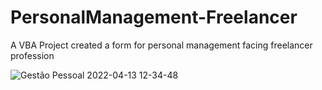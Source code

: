 # PersonalManagement-Freelancer
A VBA Project created a form for personal management facing freelancer profession

![Gestão Pessoal 2022-04-13 12-34-48](https://user-images.githubusercontent.com/69974562/163234545-04e861b6-59d8-49fb-960f-51be085cc859.gif)
